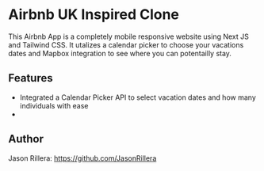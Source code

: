 # Airbnb UK Inspired Clone

This Airbnb App is a completely mobile responsive website using Next JS and Tailwind CSS. It utalizes a calendar picker to choose your vacations dates and Mapbox integration to see where you can potentailly stay.

## Features

- Integrated a Calendar Picker API to select vacation dates and how many individuals with ease
-

## Author

Jason Rillera: https://github.com/JasonRillera
